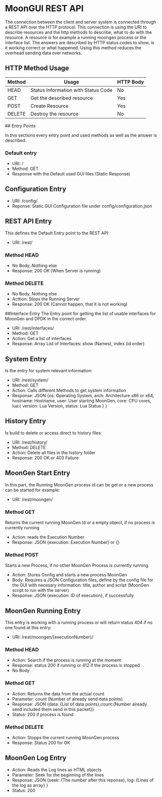 # MoonGUI REST API
The connection between the client and server system is connected through a REST API over the HTTP protocol.
This connection is using the URI to describe resources and the http methods to describe, what to do with the resource. A resource is for example a running moongen process or the interface list.
 The answers are described by HTTP status codes to show, is it working correct or what happened. 
 Using this method reduces the overhead sending data over networks.

## HTTP Method Usage
 
 
 <table>
 <thead>
 <tr><th>Method</th><th>Usage</th><th>HTTP Body</th></tr>
 </thead>
 <tbody>
 <tr>
    <td>HEAD</td><td>Status Information with Status Code</td><td>No</td>
 </tr>
  <tr>
     <td>GET</td><td>Get the described resource</td><td>Yes</td>
  </tr>
   <tr>
      <td>POST</td><td>Create Resource</td><td>Yes</td>
   </tr>
    <tr>
       <td>DELETE</td><td>Destroy the resource</td><td>No</td>
    </tr>
 </tbody>
 <table>
## Entry Points
 
 In this sections every entry point and used methods as well as the answer is described.
 
### Default entry
 
 + URI: /
 + Method: GET
 + Response with the Default used GUI files (Static Response)
 
## Configuration Entry
 + URI: /config/
 + Reponse: Static GUI Configuration file under config/configuration.json
 
 ## REST API Entry
  This defines the Default Entry point to the REST API:
  + URI: /rest/
  
  ### Method HEAD
  + No Body, Nothing else
  + Response: 200 OK (When Server is running)
  
  ### Method DELETE
  + No Body, Nothing else
  + Acttion: Stops the Running Server
  + Response: 200 OK (Cannot happen, that it is not working)
  
  ##Interface Entry
  The Entry point for getting the list of usable interfaces for MoonGen and DPDK in the correct order.
  + URI: /rest/interfaces/
  + Method: GET
  + Action: Get a list of interfaces
  + Response: Array List of Interfaces: show (Names), index (id order)
  
  ## System Entry
  Is the entry for system relevant information:
  + URI: /rest/system/
  + Method: GET
  + Action: Calls different Methods to get system information
  + Response: JSON
  {os: Operating System, arch: Architecture x86 or x64, hostname: Hostname, user: User starting MoonGen, core: CPU cores,  lua:{ version: Lua Version, status: Lua Status } }
 
 ## History Entry
  Is build to delete or access direct to history files:
  + URI: /rest/history/
  + Method: DELETE
  + Action: Delete all files in the history folder
  + Response: 200 OK or 403 Failure
  
  ## MoonGen Start Entry
  In this part, the Running MoonGen process id can be get or a new process can be started for example:
  + URI: /rest/moongen/
  
  ### Method GET
  Returns the current running MoonGen Id or a empty object, if no process is currently running
  + Action: reads the Execution Number
  + Response: JSON {execution: Execution Number} or {}
  
  ### Method POST
  Starts a new Process, if no other MoonGen Process is currently running.
  + Action: Stores Config and starts a new process MoonGen
  + Body: Requires a JSON Configuration files, define by the config file for the GUI with necesary information:  title, author and script (MoonGen script to run with the server)
  + Response: JSON {execution: ID of execution}, if successfully
  
  ## MoonGen Running Entry
  This entry is working with a running process or will return status 404 if no one found at this entry:
  + URI: /rest/moongen/{executionNumber}/
  
  ### Method HEAD
  + Action: Search if the process is running at the moment
  + Response: status 200 if running or 412 if the process is stopped
  + No Body
  
  ### Method GET
 + Action: Returns the data from the actual count
 + Parameter: count (Number of already send data points)
 + Response: JSON {data: {List of data points},count:{Number already send included them send in this packet}}
 + Status: 200 if process is found
 
 ### Method DELETE
  + Action: Stopps the current running MoonGen process
  + Response: Status 200 for OK
  
  ## MoonGen Log Entry
  + Action: Reads the Log lines as HTML objects
  + Parameter: Seek for the beginning of the lines
  + Response: JSON {seek: {The number after this reponse}, log: {Lines of the log as array} }
  + Status: 200
